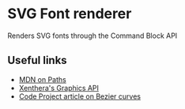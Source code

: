 # SVG Font renderer
Renders SVG fonts through the Command Block API

## Useful links
 - [MDN on Paths](https://developer.mozilla.org/en/docs/Web/SVG/Tutorial/Paths)
 - [Xenthera's Graphics API](http://www.computercraft.info/forums2/index.php?/topic/20827-computercraft-graphics-library/)
 - [Code Project article on Bezier curves](http://www.codeproject.com/Articles/25237/Bezier-Curves-Made-Simple)

